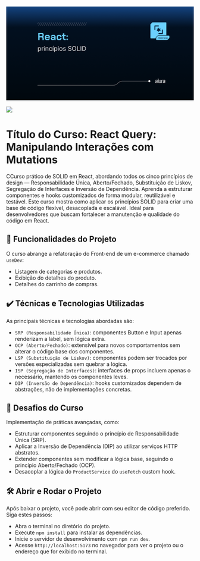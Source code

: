 ![](thumbnail.png)

![](https://img.shields.io/github/license/alura-cursos/android-com-kotlin-personalizando-ui)

# Título do Curso: React Query: Manipulando Interações com Mutations

CCurso prático de SOLID em React, abordando todos os cinco princípios de design — Responsabilidade Única, Aberto/Fechado, Substituição de Liskov, Segregação de Interfaces e Inversão de Dependência. Aprenda a estruturar componentes e hooks customizados de forma modular, reutilizável e testável. Este curso mostra como aplicar os princípios SOLID para criar uma base de código flexível, desacoplada e escalável. Ideal para desenvolvedores que buscam fortalecer a manutenção e qualidade do código em React.

## 🔨 Funcionalidades do Projeto

O curso abrange a refatoração do Front-end de um e-commerce chamado `useDev`:

- Listagem de categorias e produtos.
- Exibição do detalhes do produto.
- Detalhes do carrinho de compras.

## ✔️ Técnicas e Tecnologias Utilizadas

As principais técnicas e tecnologias abordadas são:

- `SRP (Responsabilidade Única)`: componentes Button e Input apenas renderizam a label, sem lógica extra.
- `OCP (Aberto/Fechado)`: extensível para novos comportamentos sem alterar o código base dos componentes.
- `LSP (Substituição de Liskov)`: componentes podem ser trocados por versões especializadas sem quebrar a lógica.
- `ISP (Segregação de Interfaces)`: interfaces de props incluem apenas o necessário, mantendo os componentes leves.
- `DIP (Inversão de Dependência)`: hooks customizados dependem de abstrações, não de implementações concretas.

## 🎯 Desafios do Curso

Implementação de práticas avançadas, como:

- Estruturar componentes seguindo o princípio de Responsabilidade Única (SRP).
- Aplicar a Inversão de Dependência (DIP) ao utilizar serviços HTTP abstratos.
- Extender componentes sem modificar a lógica base, seguindo o princípio Aberto/Fechado (OCP).
- Desacoplar a lógica do `ProductService` do `useFetch` custom hook.

## 🛠️ Abrir e Rodar o Projeto

Após baixar o projeto, você pode abrir com seu editor de código preferido. Siga estes passos:

- Abra o terminal no diretório do projeto.
- Execute `npm install` para instalar as dependências.
- Inicie o servidor de desenvolvimento com `npm run dev`.
- Acesse `http://localhost:5173` no navegador para ver o projeto ou o endereço que for exibido no terminal.
